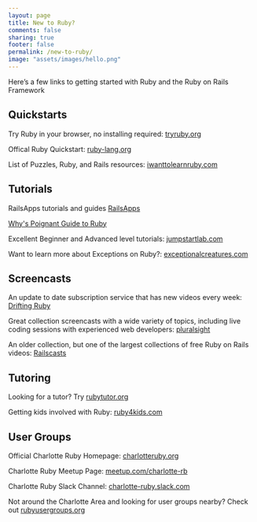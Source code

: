 ```yaml
---
layout: page
title: New to Ruby?
comments: false
sharing: true
footer: false
permalink: /new-to-ruby/
image: "assets/images/hello.png"
---
```


Here’s a few links to getting started with Ruby and the Ruby on Rails Framework

## Quickstarts

Try Ruby in your browser, no installing required: [tryruby.org](http://www.tryruby.org)

Offical Ruby Quickstart: [ruby-lang.org](http://ruby-lang.org)

List of Puzzles, Ruby, and Rails resources: [iwanttolearnruby.com](http://iwanttolearnruby.com)

## Tutorials

RailsApps tutorials and guides [RailsApps](http://railsapps.github.io/)

[Why's Poignant Guide to Ruby](https://poignant.guide/)

Excellent Beginner and Advanced level tutorials: [jumpstartlab.com](http://tutorials.jumpstartlab.com)

Want to learn more about Exceptions on Ruby?: [exceptionalcreatures.com](https://www.exceptionalcreatures.com)

## Screencasts

An update to date subscription service that has new videos every week: [Drifting Ruby](https://www.driftingruby.com)

Great collection screencasts with a wide variety of topics, including live coding sessions with experienced web developers: [pluralsight](https://www.pluralsight.com)

An older collection, but one of the largest collections of free Ruby on Rails videos: [Railscasts](http://railscasts.com/)

## Tutoring

Looking for a tutor? Try [rubytutor.org](http://rubytutor.org)

Getting kids involved with Ruby: [ruby4kids.com](http://ruby4kids.com)

## User Groups

Official Charlotte Ruby Homepage: [charlotteruby.org](http://charlotteruby.org)

Charlotte Ruby Meetup Page: [meetup.com/charlotte-rb](http://meetup.com/charlotte-rb)

Charlotte Ruby Slack Channel: [charlotte-ruby.slack.com](https://charlotte-ruby.slack.com)

Not around the Charlotte Area and looking for user groups nearby? Check out [rubyusergroups.org](http://rubyusergroups.org)
